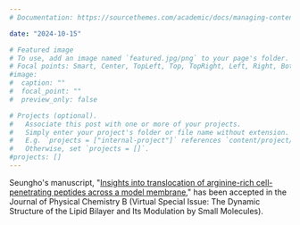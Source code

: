 ```yaml
---
# Documentation: https://sourcethemes.com/academic/docs/managing-content/

date: "2024-10-15" 

# Featured image
# To use, add an image named `featured.jpg/png` to your page's folder.
# Focal points: Smart, Center, TopLeft, Top, TopRight, Left, Right, BottomLeft, Bottom, BottomRight.
#image:
#  caption: ""
#  focal_point: ""
#  preview_only: false

# Projects (optional).
#   Associate this post with one or more of your projects.
#   Simply enter your project's folder or file name without extension.
#   E.g. `projects = ["internal-project"]` references `content/project/deep-learning/index.md`.
#   Otherwise, set `projects = []`.
#projects: []
---
```


Seungho's manuscript, "[Insights into translocation of arginine-rich cell-penetrating peptides across a model membrane](https://seunghochoe.netlify.app/publication/journal-article/2024-10-24-jpcb/)," has been accepted in the Journal of Physical Chemistry B (Virtual Special Issue: The Dynamic Structure of the Lipid Bilayer and Its Modulation by Small Molecules). 
